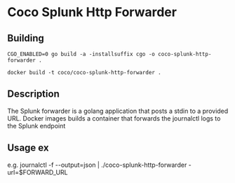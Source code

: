 # Coco Splunk Http Forwarder

## Building
```
CGO_ENABLED=0 go build -a -installsuffix cgo -o coco-splunk-http-forwarder .

docker build -t coco/coco-splunk-http-forwarder .
```

## Description
The Splunk forwarder is a golang application that posts a stdin to a provided URL.
Docker images builds a container that forwards the journalctl logs to the Splunk endpoint
 
## Usage ex
e.g. journalctl -f --output=json | ./coco-splunk-http-forwarder -url=$FORWARD_URL
